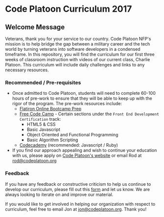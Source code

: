 # Code Platoon Curriculum 2017

## Welcome Message
Veterans, thank you for your service to our country. Code Platoon NFP's mission is to help bridge the gap between a  military career and the tech world by turning veterans into software developers in a condensed timeframe.
In this repository, you will find the curriculum for our first three weeks of classroom instruction with videos of our current class, Charlie Platoon. This curriculum will include daily challenges and links to any necessary resources. 

### Recommended / Pre-requisites
* Once admitted to Code Platoon, students will need to complete 60-100 hours of pre-work to ensure that they will be able to keep up with the rigor of the program. The pre-work resources include:
  * [Flatiron Online Bootcamp Prep](https://flatironschool.com/programs/online-bootcamp-prep-course/)
  * [Free Code Camp](https://www.freecodecamp.com) - Certain sections under the `Front End Development Certification` track:
    * HTML5 & CSS
    * Basic Javascript
    * Object Oriented and Functional Programming
    * Basic Algorithm Scripting
  * [Codecademy](www.codecademy.com) (recommended: Javascript / Ruby)
* If you find our approach appealing and wish to continue your education with us, please apply on [Code Platoon's website](http://www.codeplatoon.org/apply/) or email Rod at rod@codeplatoon.org

### Feedback
If you have any feedback or constructive criticism to help us continue to develop our curriculum, please fill out this [form](https://goo.gl/forms/zhGXccB5leHbkNLF2) and let us know. We are always looking to iterate on and improve our material.

If you would like to get involved in helping our organization with respect to curriculum, feel free to email Jon at jon@codeplatoon.org. Thank you!
